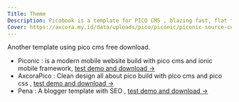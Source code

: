```yaml
---
Title: Theme
Description: Picobook is a template for PICO CMS , blazing fast, flat file CMS.
Cover: https://axcora.my.id/data/uploads/pico/piconic/piconic-source-code-for-built-website-mobilweb-and-android-mobile-application-3.jpg
---
```


Another template using pico cms free download.
+ Piconic : is a modern mobile website build with pico cms and ionic mobile framework, [test demo and download →](https://axcora.my.id/piconic/demo)
+ AxcoraPico : Clean design all about pico build with pico cms and pico css , [test demo and download →](https://axcora.my.id/pico/demo)
+ Pena : A blogger template with SEO , [test demo and download →](https://axcora.my.id/pena/)
